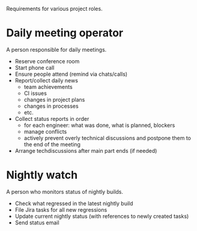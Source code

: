 Requirements for various project roles.

# Daily meeting operator

A person responsible for daily meetings.

* Reserve conference room
* Start phone call
* Ensure people attend (remind via chats/calls)
* Report/collect daily news
  * team achievements
  * CI issues
  * changes in project plans
  * changes in processes
  * etc.
* Collect status reports in order
  * for each engineer: what was done, what is planned, blockers
  * manage conflicts
  * actively prevent overly technical discussions and postpone them to the end of the meeting
* Arrange techdiscussions after main part ends (if needed)

# Nightly watch

A person who monitors status of nightly builds.

* Check what regressed in the latest nightly build
* File Jira tasks for all new regressions
* Update current nightly status (with references to newly created tasks)
* Send status email

